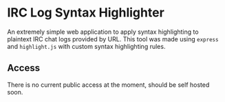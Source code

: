 # IRC Log Syntax Highlighter

An extremely simple web application to apply syntax highlighting to plaintext IRC chat logs provided by URL. This tool was made using `express` and `highlight.js` with custom syntax highlighting rules.

## Access

There is no current public access at the moment, should be self hosted soon.
